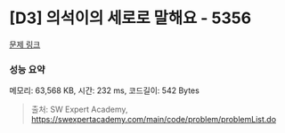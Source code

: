 # [D3] 의석이의 세로로 말해요 - 5356 

[문제 링크](https://swexpertacademy.com/main/code/problem/problemDetail.do?contestProbId=AWVWgkP6sQ0DFAUO) 

### 성능 요약

메모리: 63,568 KB, 시간: 232 ms, 코드길이: 542 Bytes



> 출처: SW Expert Academy, https://swexpertacademy.com/main/code/problem/problemList.do